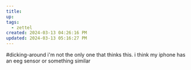 ```yaml
---
title:
up: 
tags:
  - zettel
created: 2024-03-13 04:26:16 PM
updated: 2024-03-13 05:16:27 PM
---
```

#dicking-around i'm not the only one that thinks this. i think my iphone has an eeg sensor or something similar 